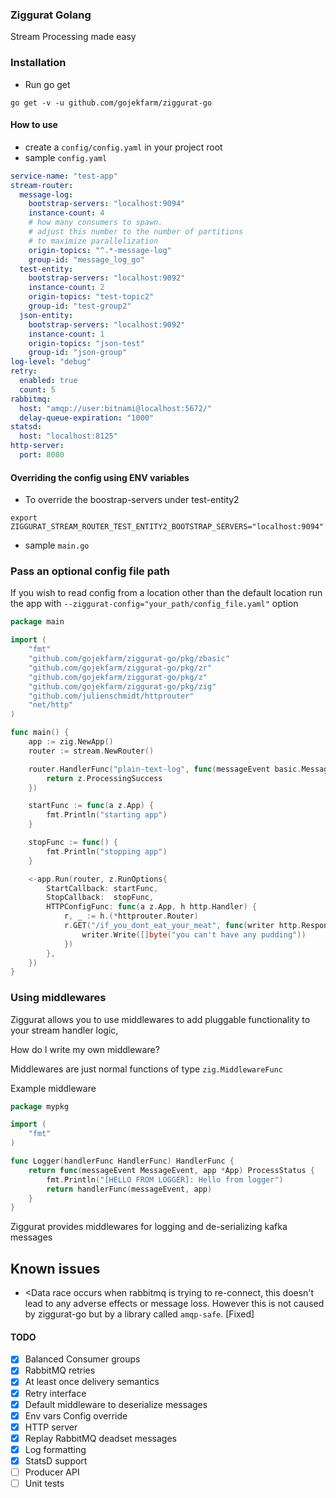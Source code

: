 ### Ziggurat Golang
Stream Processing made easy

### Installation

- Run go get
```shell script
go get -v -u github.com/gojekfarm/ziggurat-go                                                                                                                                                       
```

#### How to use
- create a `config/config.yaml` in your project root
- sample `config.yaml`
```yaml
service-name: "test-app"
stream-router:
  message-log:
    bootstrap-servers: "localhost:9094"
    instance-count: 4
    # how many consumers to spawn.
    # adjust this number to the number of partitions
    # to maximize parallelization
    origin-topics: "^.*-message-log"
    group-id: "message_log_go"
  test-entity:
    bootstrap-servers: "localhost:9092"
    instance-count: 2
    origin-topics: "test-topic2"
    group-id: "test-group2"
  json-entity:
    bootstrap-servers: "localhost:9092"
    instance-count: 1
    origin-topics: "json-test"
    group-id: "json-group"
log-level: "debug"
retry:
  enabled: true
  count: 5
rabbitmq:
  host: "amqp://user:bitnami@localhost:5672/"
  delay-queue-expiration: "1000"
statsd:
  host: "localhost:8125"
http-server:
  port: 8080
```
#### Overriding the config using ENV variables
- To override the boostrap-servers under test-entity2
```shell script
export ZIGGURAT_STREAM_ROUTER_TEST_ENTITY2_BOOTSTRAP_SERVERS="localhost:9094"
```


- sample `main.go`
### Pass an optional config file path
If you wish to read config from a location other than the default location run the app with `--ziggurat-config="your_path/config_file.yaml"` option

```go
package main

import (
	"fmt"
	"github.com/gojekfarm/ziggurat-go/pkg/zbasic"
	"github.com/gojekfarm/ziggurat-go/pkg/zr"
	"github.com/gojekfarm/ziggurat-go/pkg/z"
	"github.com/gojekfarm/ziggurat-go/pkg/zig"
	"github.com/julienschmidt/httprouter"
	"net/http"
)

func main() {
	app := zig.NewApp()
	router := stream.NewRouter()

	router.HandlerFunc("plain-text-log", func(messageEvent basic.MessageEvent, app z.App) z.ProcessStatus {
		return z.ProcessingSuccess
	})

	startFunc := func(a z.App) {
		fmt.Println("starting app")
	}

	stopFunc := func() {
		fmt.Println("stopping app")
	}

	<-app.Run(router, z.RunOptions{
		StartCallback: startFunc,
		StopCallback:  stopFunc,
		HTTPConfigFunc: func(a z.App, h http.Handler) {
			r, _ := h.(*httprouter.Router)
			r.GET("/if_you_dont_eat_your_meat", func(writer http.ResponseWriter, request *http.Request, params httprouter.Params) {
				writer.Write([]byte("you can't have any pudding"))
			})
		},
	})
}
```

### Using middlewares
Ziggurat allows you to use middlewares to add pluggable functionality to your stream handler logic,

How do I write my own middleware? 

Middlewares are just normal functions of type `zig.MiddlewareFunc` 

Example middleware

```go
package mypkg

import (
	"fmt"
)

func Logger(handlerFunc HandlerFunc) HandlerFunc {
	return func(messageEvent MessageEvent, app *App) ProcessStatus {
		fmt.Println("[HELLO FROM LOGGER]: Hello from logger")
		return handlerFunc(messageEvent, app)
	}
}
```
Ziggurat provides  middlewares for logging and de-serializing kafka messages

## Known issues
- <Data race occurs when rabbitmq is trying to re-connect, this doesn't lead to any adverse effects or message loss.
However this is not caused by ziggurat-go but by a library called `amqp-safe`. [Fixed]


#### TODO
- [x] Balanced Consumer groups
- [x] RabbitMQ retries
- [x] At least once delivery semantics
- [x] Retry interface
- [x] Default middleware to deserialize messages
- [x] Env vars Config override
- [x] HTTP server
- [x] Replay RabbitMQ deadset messages
- [x] Log formatting
- [x] StatsD support
- [ ] Producer API
- [ ] Unit tests
